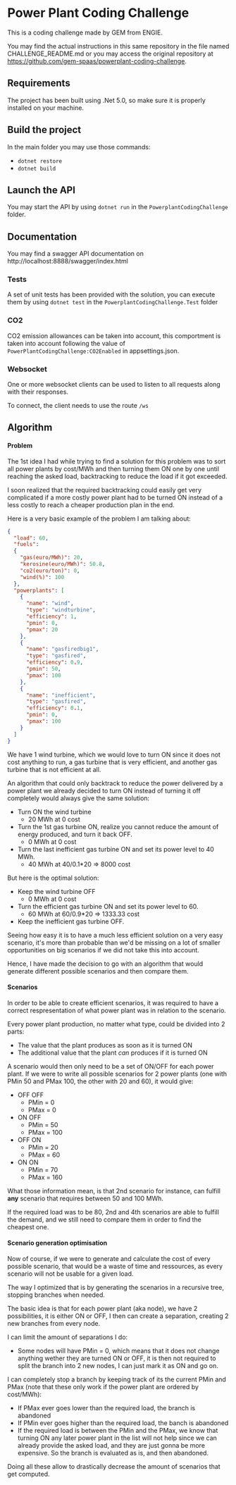 # Power Plant Coding Challenge

This is a coding challenge made by GEM from ENGIE. 

You may find the actual instructions in this same repository in the file named CHALLENGE_README.md or you may access the original repository at https://github.com/gem-spaas/powerplant-coding-challenge. 

## Requirements

The project has been built using .Net 5.0, so make sure it is properly installed on your machine.

## Build the project

In the main folder you may use those commands:
* `dotnet restore`
* `dotnet build`

## Launch the API

You may start the API by using `dotnet run` in the `PowerplantCodingChallenge` folder.

## Documentation

You may find a swagger API documentation on http://localhost:8888/swagger/index.html

### Tests

A set of unit tests has been provided with the solution, you can execute them by using `dotnet test` in the `PowerplantCodingChallenge.Test` folder

### CO2

CO2 emission allowances can be taken into account, this comportment is taken into account following the value of `PowerPlantCodingChallenge:CO2Enabled` in appsettings.json.

### Websocket

One or more websocket clients can be used to listen to all requests along with their responses.

To connect, the client needs to use the route `/ws`

## Algorithm

#### Problem
The 1st idea I had while trying to find a solution for this problem was to sort all power plants by cost/MWh and then turning them ON one by one until reaching the asked load, backtracking to reduce the load if it got exceeded.

I soon realized that the required backtracking could easily get very complicated if a more costly power plant had to be turned ON instead of a less costly to reach a cheaper production plan in the end.

Here is a very basic example of the problem I am talking about:
```json
{
  "load": 60,
  "fuels":
  {
    "gas(euro/MWh)": 20,
    "kerosine(euro/MWh)": 50.8,
    "co2(euro/ton)": 0,
    "wind(%)": 100
  },
  "powerplants": [
    {
      "name": "wind",
      "type": "windturbine",
      "efficiency": 1,
      "pmin": 0,
      "pmax": 20
    },
    {
      "name": "gasfiredbig1",
      "type": "gasfired",
      "efficiency": 0.9,
      "pmin": 50,
      "pmax": 100
    },
    {
      "name": "inefficient",
      "type": "gasfired",
      "efficiency": 0.1,
      "pmin": 0,
      "pmax": 100
    }
  ]
}
```
We have 1 wind turbine, which we would love to turn ON since it does not cost anything to run, a gas turbine that is very efficient, and another gas turbine that is not efficient at all.

An algorithm that could only backtrack to reduce the power delivered by a power plant we already decided to turn ON instead of turning it off completely would always give the same solution:
- Turn ON the wind turbine
  - 20 MWh at 0 cost
- Turn the 1st gas turbine ON, realize you cannot reduce the amount of energy produced, and turn it back OFF.
  - 0 MWh at 0 cost
- Turn the last inefficient gas turbine ON and set its power level to 40 MWh.
  - 40 MWh at 40/0.1*20 => 8000 cost

But here is the optimal solution:
- Keep the wind turbine OFF
  - 0 MWh at 0 cost
- Turn the efficient gas turbine ON and set its power level to 60.
  - 60 MWh at 60/0.9*20 => 1333.33 cost
- Keep the inefficient gas turbine OFF.

Seeing how easy it is to have a much less efficient solution on a very easy scenario, it's more than probable than we'd be missing on a lot of smaller opportunities on big scenarios if we did not take this into account.

Hence, I have made the decision to go with an algorithm that would generate different possible scenarios and then compare them.

#### Scenarios

In order to be able to create efficient scenarios, it was required to have a correct respresentation of what power plant was in relation to the scenario.

Every power plant production, no matter what type, could be divided into 2 parts: 
- The value that the plant produces as soon as it is turned ON
- The additional value that the plant *can* produces if it is turned ON

A scenario would then only need to be a set of ON/OFF for each power plant. If we were to write all possible scenarios for 2 power plants (one with PMin 50 and PMax 100, the other with 20 and 60), it would give:
- OFF OFF 
  - PMin = 0
  - PMax = 0
- ON OFF
  - PMin = 50
  - PMax = 100
- OFF ON
  - PMin = 20
  - PMax = 60
- ON ON
  - PMin = 70
  - PMax = 160

What those information mean, is that 2nd scenario for instance, can fulfill **any** scenario that requires between 50 and 100 MWh.

If the required load was to be 80, 2nd and 4th scenarios are able to fulfill the demand, and we still need to compare them in order to find the cheapest one.

#### Scenario generation optimisation

Now of course, if we were to generate and calculate the cost of every possible scenario, that would be a waste of time and ressources, as every scenario will not be usable for a given load.

The way I optimized that is by generating the scenarios in a recursive tree, stopping branches when needed.

The basic idea is that for each power plant (aka node), we have 2 possibilities, it is either ON or OFF, I then can create a separation, creating 2 new branches from every node.

I can limit the amount of separations I do:
- Some nodes will have PMin = 0, which means that it does not change anything wether they are turned ON or OFF, it is then not required to split the branch into 2 new nodes, I can just mark it as ON and go on.

I can completely stop a branch by keeping track of its the current PMin and PMax (note that these only work if the power plant are ordered by cost/MWh):
- If PMax ever goes lower than the required load, the branch is abandoned
- If PMin ever goes higher than the required load, the banch is abandoned
- If the required load is between the PMin and the PMax, we know that turning ON any later power plant in the list will not help since we can already provide the asked load, and they are just gonna be more expensive. So the branch is evaluated as is, and then abandoned.

Doing all these allow to drastically decrease the amount of scenarios that get computed.
